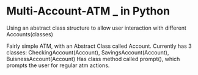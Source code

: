 # Multi-Account-ATM _ in Python
Using an abstract class structure to allow user interaction with different Accounts(classes)

Fairly simple ATM, with an Abstract Class called Account.
Currently has 3 classes: CheckingAccount(Account), SavingsAccount(Account), BuisnessAccount(Account)
Has class method called prompt(), which prompts the user for regular atm actions.
